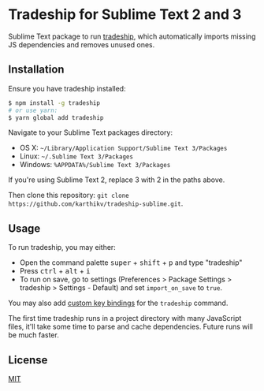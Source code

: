 # Tradeship for Sublime Text 2 and 3
Sublime Text package to run [tradeship](https://github.com/karthikv/tradeship),
which automatically imports missing JS dependencies and removes unused ones.

## Installation
Ensure you have tradeship installed:

```sh
$ npm install -g tradeship
# or use yarn:
$ yarn global add tradeship
```

Navigate to your Sublime Text packages directory:

- OS X: `~/Library/Application Support/Sublime Text 3/Packages`
- Linux: `~/.Sublime Text 3/Packages`
- Windows: `%APPDATA%/Sublime Text 3/Packages`

If you're using Sublime Text 2, replace 3 with 2 in the paths above.

Then clone this repository:
`git clone https://github.com/karthikv/tradeship-sublime.git`.

## Usage
To run tradeship, you may either:

- Open the command palette <kbd>super</kbd> + <kbd>shift</kbd> + <kbd>p</kbd>
  and type "tradeship"
- Press <kbd>ctrl</kbd> + <kbd>alt</kbd> + <kbd>i</kbd>
- To run on save, go to settings (Preferences > Package Settings > tradeship >
  Settings - Default) and set `import_on_save` to `true`.

You may also add
[custom key bindings](https://www.sublimetext.com/docs/3/settings.html)
for the `tradeship` command.

The first time tradeship runs in a project directory with many JavaScript files,
it'll take some time to parse and cache dependencies. Future runs will be much
faster.

## License
[MIT](LICENSE.md)

